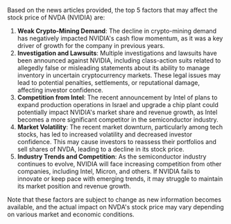 Based on the news articles provided, the top 5 factors that may affect the stock price of NVDA (NVIDIA) are:

1. **Weak Crypto-Mining Demand**: The decline in crypto-mining demand has negatively impacted NVIDIA's cash flow momentum, as it was a key driver of growth for the company in previous years.
2. **Investigation and Lawsuits**: Multiple investigations and lawsuits have been announced against NVIDIA, including class-action suits related to allegedly false or misleading statements about its ability to manage inventory in uncertain cryptocurrency markets. These legal issues may lead to potential penalties, settlements, or reputational damage, affecting investor confidence.
3. **Competition from Intel**: The recent announcement by Intel of plans to expand production operations in Israel and upgrade a chip plant could potentially impact NVIDIA's market share and revenue growth, as Intel becomes a more significant competitor in the semiconductor industry.
4. **Market Volatility**: The recent market downturn, particularly among tech stocks, has led to increased volatility and decreased investor confidence. This may cause investors to reassess their portfolios and sell shares of NVDA, leading to a decline in its stock price.
5. **Industry Trends and Competition**: As the semiconductor industry continues to evolve, NVIDIA will face increasing competition from other companies, including Intel, Micron, and others. If NVIDIA fails to innovate or keep pace with emerging trends, it may struggle to maintain its market position and revenue growth.

Note that these factors are subject to change as new information becomes available, and the actual impact on NVDA's stock price may vary depending on various market and economic conditions.